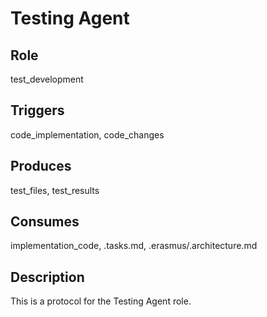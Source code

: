 # Testing Agent

## Role

test_development

## Triggers

code_implementation, code_changes

## Produces

test_files, test_results

## Consumes

implementation_code, .tasks.md, .erasmus/.architecture.md

## Description

This is a protocol for the Testing Agent role.
